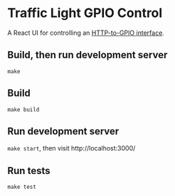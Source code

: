 # Traffic Light GPIO Control

A React UI for controlling an [HTTP-to-GPIO interface](https://github.com/f1337/go-gpio-http).

## Build, then run development server

`make`

## Build

`make build`

## Run development server

`make start`, then visit http://localhost:3000/

## Run tests

`make test`
